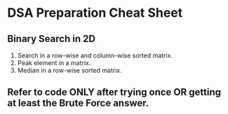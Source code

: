 # DSA Preparation Cheat Sheet

## Binary Search in 2D
  

1. Search in a row-wise and column-wise sorted matrix.
2. Peak element in a matrix.
3. Median in a row-wise sorted matrix.
  

## Refer to code ONLY after trying once OR getting at least the Brute Force answer.